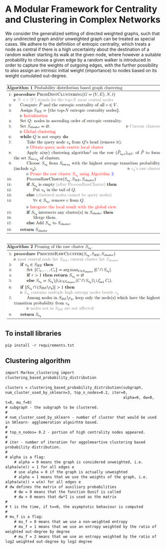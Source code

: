# A Modular Framework for Centrality and Clustering in Complex Networks
  
We consider the generalized setting of directed weighted graphs, such that
any undirected graph and/or unweighted graph can be treated as special cases.
We adhere to the definition of entropic centrality, which treats a node as central if
there is a high uncertainty about the destination of a random walker starting its
walk at the given node, where however a suitable probability to choose a given edge
by a random walker is introduced in order to capture the weights of outgoing edges,
with the further possibility to also assign an intrinsic initial weight (importance)
to nodes based on its weight cumulated out-degree.

![Probability distribution based graph clustering](images/Probability_distribution_based_graph_clustering.png)

![Pruning of the raw clustering S_vq](images/Pruning_of_the_raw_clustering_S_vq.png)


## To install libraries
```
pip install -r requirements.txt
```

## Clustering algorithm
```
import Markov_clustering import clustering_based_probability_distribution

clusters = clustering_based_probability_distribution(subgraph, num_cluster_used_by_sklearn=3, top_n_nodes=0.2, iter=0,
                                                     alpha=0, dw=0, t=0, mu_f=0)
# subgraph - the subgraph to be clustered.
#
# num_cluster_used_by_sklearn - number of cluster that would be used in SKlearn- agglomeration algoirhtm based.
#
# top_n_nodes= 0.2 - portion of high centrality nodes appeared.
#
# iter - number of iteration for aggolmeartive clustering based probability distribution.
#
# alpha is a flag:
    # alpha = 0 means the graph is considered unweighted, i.e. alpha(w(e)) = 1 for all edges e
    # use alpha = 0 if the graph is actually unweighted
    # alpha = 1 means that we use the weights of the graph, i.e. alpha(w(e)) = w(e) for all edges e
# dw defines the matrix of auxiliary probabilities
    # dw = 0 means that the function Dunif is called
    # dw > 0 means that dw*I is used as the matrix
#
# t is the time, if t==0, the asymptotic behaviour is computed
#
# mu_f is a flag:
    # mu_f = 0 means that we use a non-weighted entropy
    # mu_f = 1 means that we use an entropy weighted by the ratio of weighted out-degree by degree
    # mu_f = 2 means that we use an entropy weighted by the ratio of log2 weighted out-degree by log2 degree
```